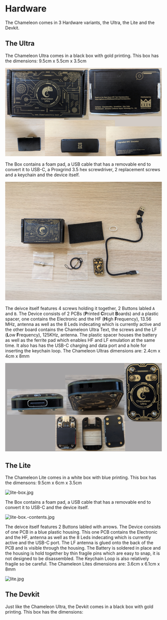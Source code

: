 # Hardware

The Chameleon comes in 3 Hardware variants, the Ultra, the Lite and the Devkit.

## The Ultra

The Chameleon Ultra comes in a black box with gold printing. This box has the dimensions: 9.5cm x 5.5cm x 3.5cm

![box.png](./images/box.png)

The Box contains a foam pad, a USB cable that has a removable end to convert it to USB-C, a Proxgrind 3.5 hex screwdriver, 2 replacement screws and a keychain and the device itself.

![box-contents.jpg](./images/box-contents.jpg)

The deivce itself features 4 screws holding it together, 2 Buttons labled `A` and `B`.  The Device consists of 2 PCBs (**P**rinted **C**ircuit **B**oards) and a plastic spacer, one contains the Electronic and the HF (**H**igh **F**requency), 13.56 MHz, antenna as well as the 8 Leds indecating which is currently active and the other board contains the Chameleon Ultra Text, the screws and the LF (**L**ow **F**requency), 125KHz, antenna. The plastic spacer houses the battery as well as the ferrite pad which enables HF and LF emulation at the same time. It also has has the USB-C charging and data port and a hole for inserting the keychain loop. The Chameleon Ultras dimensions are: 2.4cm x 4cm x 8mm 

![ultra.png](./images/ultra.png)

## The Lite

The Chameleon Lite comes in a white box with blue printing. This box has the dimensons: 9.5cm x 6cm x 3.5cm

![lite-box.jpg](C:\Users\bened\Desktop\ChameleonUltra\docs\images\lite-box.jpg)

The Box contains a foam pad, a USB cable that has a removable end to convert it to USB-C and the device itself.

![lite-box.-contents.jpg](C:\Users\bened\Desktop\ChameleonUltra\docs\images\lite-box.-contents.jpg)

The deivce itself features 2 Buttons labled with arrows. The Device consists of one PCB in a blue plastic housing. This one PCB contains the Electronic and the HF, antenna as well as the 8 Leds indecating which is currently active and the USB-C port. The LF antenna is glued onto the back of the PCB and is visible through the housing. The Battery is soldered in place and the housing is hold together by thin fragile pins which are easy to snap, it is not designed to be disassembled. The Keychain Loop is also relatively fragile so be careful. The Chameleon Lites dimensions are: 3.6cm x 6.1cm x 8mm

![lite.jpg](C:\Users\bened\Desktop\ChameleonUltra\docs\images\lite.jpg)

## The Devkit

Just like the Chameleon Ultra, the Devkit comes in a black box with gold printing. This box has the dimensions: 